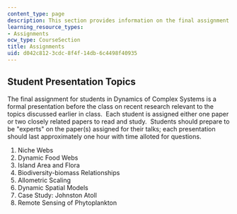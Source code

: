 ```yaml
---
content_type: page
description: This section provides information on the final assignment for the course.
learning_resource_types:
- Assignments
ocw_type: CourseSection
title: Assignments
uid: d042c812-3cdc-8f4f-14db-6c4498f40935
---
```


Student Presentation Topics
---------------------------

The final assignment for students in Dynamics of Complex Systems is a formal presentation before the class on recent research relevant to the topics discussed earlier in class.  Each student is assigned either one paper or two closely related papers to read and study.  Students should prepare to be "experts" on the paper(s) assigned for their talks; each presentation should last approximately one hour with time alloted for questions.

1.  Niche Webs
2.  Dynamic Food Webs
3.  Island Area and Flora
4.  Biodiversity-biomass Relationships
5.  Allometric Scaling
6.  Dynamic Spatial Models
7.  Case Study: Johnston Atoll
8.  Remote Sensing of Phytoplankton
